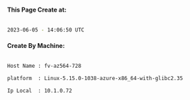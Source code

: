 
   
#### This Page Create at:

```bash

2023-06-05 - 14:06:50 UTC

```

#### Create By Machine:

```bash

Host Name : fv-az564-728

platform  : Linux-5.15.0-1038-azure-x86_64-with-glibc2.35

Ip Local  : 10.1.0.72

```

